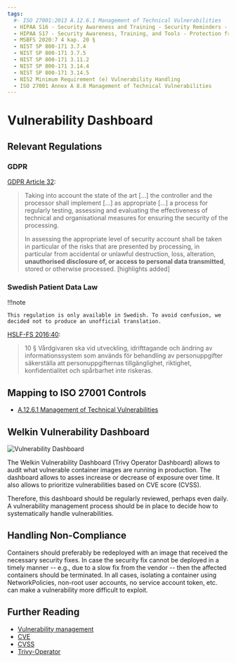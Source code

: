 ```yaml
---
tags:
  #- ISO 27001:2013 A.12.6.1 Management of Technical Vulnerabilities
  - HIPAA S16 - Security Awareness and Training - Security Reminders - § 164.308(a)(5)(ii)(A)
  - HIPAA S17 - Security Awareness, Training, and Tools - Protection from Malicious Software - § 164.308(a)(5)(ii)(B)
  - MSBFS 2020:7 4 kap. 20 §
  - NIST SP 800-171 3.7.4
  - NIST SP 800-171 3.7.5
  - NIST SP 800-171 3.11.2
  - NIST SP 800-171 3.14.4
  - NIST SP 800-171 3.14.5
  - NIS2 Minimum Requirement (e) Vulnerability Handling
  - ISO 27001 Annex A 8.8 Management of Technical Vulnerabilities
---
```


# Vulnerability Dashboard

## Relevant Regulations

### GDPR

[GDPR Article 32](https://gdpr.fan/a32):

> Taking into account the state of the art [...] the controller and the processor shall implement [...] as appropriate [...] a process for regularly testing, assessing and evaluating the effectiveness of technical and organisational measures for ensuring the security of the processing.
>
> In assessing the appropriate level of security account shall be taken in particular of the risks that are presented by processing, in particular from accidental or unlawful destruction, loss, alteration, **unauthorised disclosure of, or access to personal data transmitted**, stored or otherwise processed. [highlights added]

### Swedish Patient Data Law

!!!note

    This regulation is only available in Swedish. To avoid confusion, we decided not to produce an unofficial translation.

[HSLF-FS 2016:40](https://www.socialstyrelsen.se/globalassets/sharepoint-dokument/artikelkatalog/foreskrifter-och-allmanna-rad/2016-4-44.pdf):

<!-- vale off -->
> 10 § Vårdgivaren ska vid utveckling, idrifttagande och ändring av informationssystem som används för behandling av personuppgifter säkerställa att personuppgifternas tillgänglighet, riktighet, konfidentialitet och spårbarhet inte riskeras.
<!-- vale on -->

## Mapping to ISO 27001 Controls

- [A.12.6.1 Management of Technical Vulnerabilities](https://www.isms.online/iso-27001/annex-a-12-operations-security/)

## Welkin Vulnerability Dashboard

![Vulnerability Dashboard](img/vulnerability.png)

The Welkin Vulnerability Dashboard (Trivy Operator Dashboard) allows to audit what vulnerable container images are running in production. The dashboard allows to asses increase or decrease of exposure over time. It also allows to prioritize vulnerabilities based on CVE score (CVSS).

Therefore, this dashboard should be regularly reviewed, perhaps even daily. A vulnerability management process should be in place to decide how to systematically handle vulnerabilities.

## Handling Non-Compliance

Containers should preferably be redeployed with an image that received the necessary security fixes. In case the security fix cannot be deployed in a timely manner -- e.g., due to a slow fix from the vendor -- then the affected containers should be terminated. In all cases, isolating a container using NetworkPolicies, non-root user accounts, no service account token, etc. can make a vulnerability more difficult to exploit.

## Further Reading

- [Vulnerability management](https://en.wikipedia.org/wiki/Vulnerability_management)
- [CVE](https://cve.mitre.org/)
- [CVSS](https://www.first.org/cvss/)
- [Trivy-Operator](https://github.com/aquasecurity/trivy-operator)
